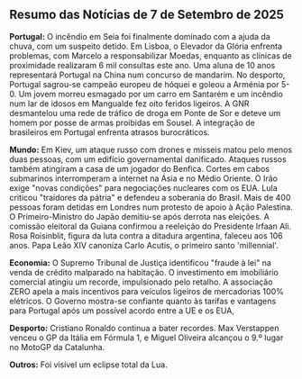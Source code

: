 ## Resumo das Notícias de 7 de Setembro de 2025

**Portugal:** O incêndio em Seia foi finalmente dominado com a ajuda da chuva, com um suspeito detido. Em Lisboa, o Elevador da Glória enfrenta problemas, com Marcelo a responsabilizar Moedas, enquanto as clínicas de proximidade realizaram 6 mil consultas este ano. Uma aluna de 10 anos representará Portugal na China num concurso de mandarim. No desporto, Portugal sagrou-se campeão europeu de hóquei e goleou a Arménia por 5-0. Um jovem morreu esmagado por um carro em Santarém e um incêndio num lar de idosos em Mangualde fez oito feridos ligeiros. A GNR desmantelou uma rede de tráfico de droga em Ponte de Sor e deteve um homem por posse de armas proibidas em Sousel. A integração de brasileiros em Portugal enfrenta atrasos burocráticos.

**Mundo:** Em Kiev, um ataque russo com drones e mísseis matou pelo menos duas pessoas, com um edifício governamental danificado. Ataques russos também atingiram a casa de um jogador do Benfica. Cortes em cabos submarinos interromperam a internet na Ásia e no Médio Oriente. O Irão exige "novas condições" para negociações nucleares com os EUA. Lula criticou "traidores da pátria" e defendeu a soberania do Brasil. Mais de 400 pessoas foram detidas em Londres num protesto de apoio à Ação Palestina. O Primeiro-Ministro do Japão demitiu-se após derrota nas eleições. A comissão eleitoral da Guiana confirmou a reeleição do Presidente Irfaan Ali. Rosa Roisinblit, figura da luta contra a ditadura argentina, faleceu aos 106 anos. Papa Leão XIV canoniza Carlo Acutis, o primeiro santo 'millennial'.

**Economia:** O Supremo Tribunal de Justiça identificou "fraude à lei" na venda de crédito malparado na habitação. O investimento em imobiliário comercial atingiu um recorde, impulsionado pelo retalho. A associação ZERO apela a mais incentivos para veículos ligeiros de mercadorias 100% elétricos. O Governo mostra-se confiante quanto às tarifas e vantagens para Portugal após um possível acordo entre a UE e os EUA,

**Desporto:** Cristiano Ronaldo continua a bater recordes. Max Verstappen venceu o GP da Itália em Fórmula 1, e Miguel Oliveira alcançou o 9.º lugar no MotoGP da Catalunha.

**Outros:** Foi visível um eclipse total da Lua.